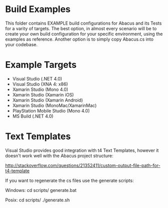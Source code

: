 Build Examples
==============

This folder contains EXAMPLE build configurations for Abacus and its Tests for a varity of targets.  The best option, in almost every scenario will be to create your own build configuration for your specific environment, using the examples as reference.  Another option is to simply copy Abacus.cs into your codebase.

Example Targets
===============

* Visual Studio (.NET 4.0)
* Visual Studio (XNA 4: x86)
* Xamarin Studio (Mono 4.0)
* Xamarin Studio (Xamarin iOS)
* Xamarin Studio (Xamarin Android)
* Xamarin Studio (MonoMac/XamarinMac)
* PlayStation Mobile Studio (Mono 4.0)
* MS Build (.NET 4.0)

Text Templates
==============

Visual Studio provides good integration with t4 Text Templates, however it doesn't work well with the Abacus project structure:

http://stackoverflow.com/questions/21352411/custom-output-file-path-for-t4-template

If you want to regenerate the cs files use the generate scripts:

Windows:
    cd scripts/
    generate.bat

Posix:
    cd scripts/
    ./generate.sh
